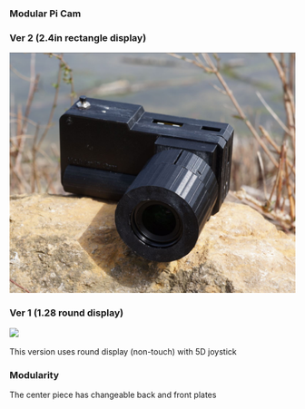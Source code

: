 ### Modular Pi Cam

### Ver 2 (2.4in rectangle display)

<img src="modular-pi-cam.JPG"/>

### Ver 1 (1.28 round display)

<img src="iso-front.JPG"/>

This version uses round display (non-touch) with 5D joystick

### Modularity

The center piece has changeable back and front plates